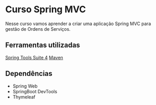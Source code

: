 # Curso Spring MVC

Nesse curso vamos aprender a criar uma aplicação Spring MVC para gestão de Ordens de Serviços.

## Ferramentas utilizadas

[Spring Tools Suite 4](https://spring.io/tools)
[Maven](https://maven.apache.org/download.cgi)

## Dependências

* Spring Web
* SpringBoot DevTools
* Thymeleaf